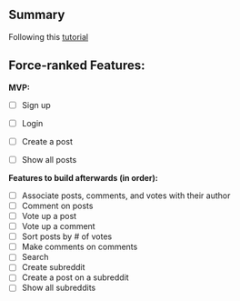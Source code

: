 ## Summary

Following this [tutorial](https://www.makeschool.com/academy/track/reddit-clone-in-node-js)


## Force-ranked Features:

**MVP:**

- [ ] Sign up
- [ ] Login
- [ ] Create a post
- [ ] Show all posts


**Features to build afterwards (in order):**

- [ ] Associate posts, comments, and votes with their author
- [ ] Comment on posts
- [ ] Vote up a post
- [ ] Vote up a comment
- [ ] Sort posts by # of votes
- [ ] Make comments on comments
- [ ] Search
- [ ] Create subreddit
- [ ] Create a post on a subreddit
- [ ] Show all subreddits
